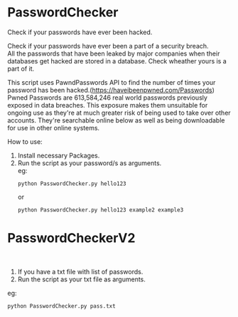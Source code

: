 # PasswordChecker
Check if your passwords have ever been hacked.

Check if your passwords have ever been a part of a security breach.</br>
All the passwords that have been leaked by major companies when their databases get hacked are stored in a database. Check wheather yours is a part of it.</br>

This script uses PawndPasswords API to find the number of times your password has been hacked.(https://haveibeenpwned.com/Passwords)</br>
Pwned Passwords are 613,584,246 real world passwords previously exposed in data breaches. This exposure makes them unsuitable for ongoing use as they're at much greater risk of being used to take over other accounts. They're searchable online below as well as being downloadable for use in other online systems.</br>

How to use:</br>
<ol>
<li>Install necessary Packages.</br></li>
<li>Run the script as your password/s as arguments.<br></li>
eg:

	python PasswordChecker.py hello123
or<br>

	python PasswordChecker.py hello123 example2 example3
</ol>


# PasswordCheckerV2
<br>
<ol>
<li>If you have a txt file with list of passwords.<br></li>
<li>Run the script as your txt file as arguments.<br></li></ol>
eg:
		
	python PasswordChecker.py pass.txt